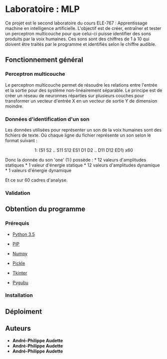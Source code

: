# Laboratoire : MLP

Ce projet est le second laboratoire du cours ELE-767 : Apprentissage machine en intelligence artificielle. L'objectif est de créer,
entraîner et tester un perceptron multicouche pour que celui-ci puisse identifier des sons produits par la voix humaines. Ces sons
sont des chiffres de 1 à 10 qui doivent être traités par le programme et identifiés selon le chiffre audible.

## Fonctionnement général

### Perceptron multicouche

Le perceptron multicouche permet de résoudre les relations entre l'entrée et la sortie pour des système non-linéairement séparable. Le principe est de créer un réseau de neuronnes réparties sur plusieurs couches pour transformer un vecteur d'entrée X en un vecteur de sortie Y de dimension moindre. 

### Données d'identification d'un son

Les données utilisées pour représenter un son de la voix humaines sont des fichiers de texte. Où chaque ligne du fichier représente un son selon le format suivant : 

<p align="center">1: (S1 S2 .. S11 S12 ES1 D1 D2 .. D11 D12 ED1) x60</p>
        
Donc la donnée du son 'one' (1:) possède : 
        * 12 valeurs d'amplitudes statiques
        * 1  valeur d'énergie statique
        * 12 valeurs d'amplitudes dynamique
        * 1 valeurs d'énergie dynamique
        
Et ce sur 60 cadres d'analyse.

### Validation 

## Obtention du programme

### Prérequis


  * [Python 3.5](https://www.python.org/downloads/release/python-370/)


  
  * [PIP](https://pypi.org/project/pip/)



  * [Numpy](https://pypi.org/project/numpy/)



  * [Pickle](https://pypi.org/project/pickle5/)



  * [Tkinter](https://pypi.org/project/tkinter3000/)
  


  * [Pygubu](https://pypi.org/project/pygubu/)


### Installation


## Déploiment


## Auteurs

* **André-Philippe Audette**
* **André-Philippe Audette**
* **André-Philippe Audette**

